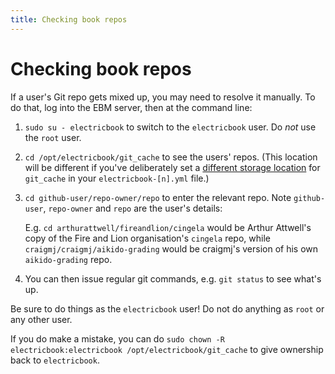 ```yaml
---
title: Checking book repos
---
```


# Checking book repos

If a user's Git repo gets mixed up, you may need to resolve it manually. To do that, log into the EBM server, then at the command line:

1. `sudo su - electricbook` to switch to the `electricbook` user. Do *not* use the `root` user.

2. `cd /opt/electricbook/git_cache` to see the users' repos. (This location will be different if you've deliberately set a [different storage location](../adding-storage) for `git_cache` in your `electricbook-[n].yml` file.)

3. `cd github-user/repo-owner/repo` to enter the relevant repo. Note `github-user`, `repo-owner` and `repo` are the user's details:

   E.g. `cd arthurattwell/fireandlion/cingela` would be Arthur Attwell's copy of the Fire and Lion organisation's `cingela` repo, while `craigmj/craigmj/aikido-grading` would be craigmj's version of his own `aikido-grading` repo.

4. You can then issue regular git commands, e.g. `git status` to see what's up.

Be sure to do things as the `electricbook` user! Do not do anything as `root` or any other user.

If you do make a mistake, you can do `sudo chown -R electricbook:electricbook /opt/electricbook/git_cache` to give ownership back to `electricbook`.
